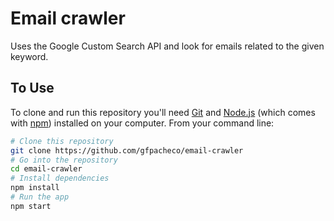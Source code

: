 # Email crawler

Uses the Google Custom Search API and look for emails related to the given keyword.

## To Use

To clone and run this repository you'll need [Git](https://git-scm.com) and [Node.js](https://nodejs.org/en/download/) (which comes with [npm](http://npmjs.com)) installed on your computer. From your command line:

```bash
# Clone this repository
git clone https://github.com/gfpacheco/email-crawler
# Go into the repository
cd email-crawler
# Install dependencies
npm install
# Run the app
npm start
```
